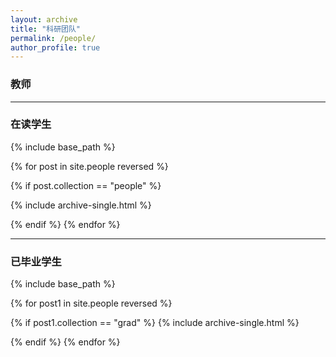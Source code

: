 ```yaml
---
layout: archive
title: "科研团队"
permalink: /people/
author_profile: true
---
```

### 教师

---

### 在读学生

{% include base_path %}

{% for post in site.people reversed %}

{% if post.collection == "people" %}

{% include archive-single.html %}

{% endif %}
{% endfor %}

---

### 已毕业学生

{% include base_path %}

{% for post1 in site.people reversed %}

{% if post1.collection == "grad" %}
{% include archive-single.html %}

{% endif %}
{% endfor %}
